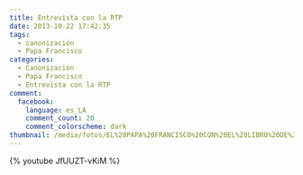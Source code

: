 ```yaml
---
title: Entrevista con la RTP
date: 2013-10-22 17:42:35
tags:
  - canonización
  - Papa Francisco
categories:
  - Canonización
  - Papa Francisco
  - Entrevista con la RTP
comment:
  facebook:
    language: es_LA
    comment_count: 20
    comment_colorscheme: dark
thumbnail: /media/fotos/EL%20PAPA%20FRANCISCO%20CON%20EL%20LIBRO%20DE%20MAMA%20ANTULA.jpeg
---
```



{% youtube JfUUZT-vKiM %}
